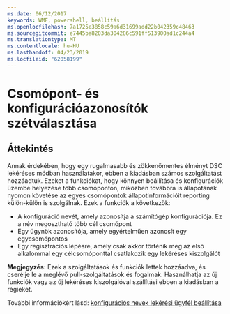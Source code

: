 ```yaml
---
ms.date: 06/12/2017
keywords: WMF, powershell, beállítás
ms.openlocfilehash: 7a1725e3858c59a6d31699add22b042359c48463
ms.sourcegitcommit: e7445ba8203da304286c591ff513900ad1c244a4
ms.translationtype: MT
ms.contentlocale: hu-HU
ms.lasthandoff: 04/23/2019
ms.locfileid: "62058199"
---
```

# <a name="separation-of-node-and-configuration-ids"></a>Csomópont- és konfigurációazonosítók szétválasztása

## <a name="overview"></a>Áttekintés

Annak érdekében, hogy egy rugalmasabb és zökkenőmentes élményt DSC lekéréses módban használatakor, ebben a kiadásban számos szolgáltatást hozzáadtuk. Ezeket a funkciókat, hogy könnyen beállítása és konfigurációk üzembe helyezése több csomóponton, miközben továbbra is állapotának nyomon követése az egyes csomópontok állapotinformációit reporting külön-külön is szolgálnak.
Ezek a funkciók a következők:

* A konfiguráció nevét, amely azonosítja a számítógép konfigurációja. Ez a név megosztható több cél csomópont
* Egy ügynök azonosítója, amely egyértelműen azonosít egy egycsomópontos
* Egy regisztrációs lépésre, amely csak akkor történik meg az első alkalommal egy célcsomóponttal csatlakozik egy lekéréses kiszolgálót

**Megjegyzés:** Ezek a szolgáltatások és funkciók lettek hozzáadva, és cserélje le a meglévő pull-szolgáltatások és fogalmak. Használhatja az új funkciók vagy az új lekéréses kiszolgálóval szállítási ebben a kiadásban a régieket.

További információkért lásd: [konfigurációs nevek lekérési ügyfél beállítása](https://msdn.microsoft.com/powershell/dsc/pullclientconfignames)
